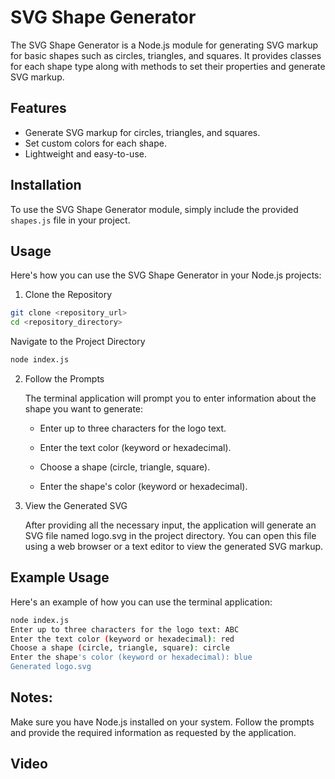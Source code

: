 # SVG Shape Generator

The SVG Shape Generator is a Node.js module for generating SVG markup for basic shapes such as circles, triangles, and squares. It provides classes for each shape type along with methods to set their properties and generate SVG markup.

## Features

- Generate SVG markup for circles, triangles, and squares.
- Set custom colors for each shape.
- Lightweight and easy-to-use.

## Installation

To use the SVG Shape Generator module, simply include the provided `shapes.js` file in your project.

## Usage

Here's how you can use the SVG Shape Generator in your Node.js projects:

1. Clone the Repository

```bash
git clone <repository_url>
cd <repository_directory>
```
Navigate to the Project Directory
```bash
node index.js
```
2. Follow the Prompts
    
    The terminal application will prompt you to enter information about the shape you want to generate:

    - Enter up to three characters for the logo text.
    
    - Enter the text color (keyword or hexadecimal).
    
    - Choose a shape (circle, triangle, square).
    
    - Enter the shape's color (keyword or hexadecimal).
    
3. View the Generated SVG

    After providing all the necessary input, the application will generate an SVG file named logo.svg in the project directory. You can open this file using a web browser or a text editor to view the generated SVG markup.

## Example Usage

Here's an example of how you can use the terminal application:

```bash
node index.js
Enter up to three characters for the logo text: ABC
Enter the text color (keyword or hexadecimal): red
Choose a shape (circle, triangle, square): circle
Enter the shape's color (keyword or hexadecimal): blue
Generated logo.svg
```
## Notes:

Make sure you have Node.js installed on your system.
Follow the prompts and provide the required information as requested by the application.

## Video
